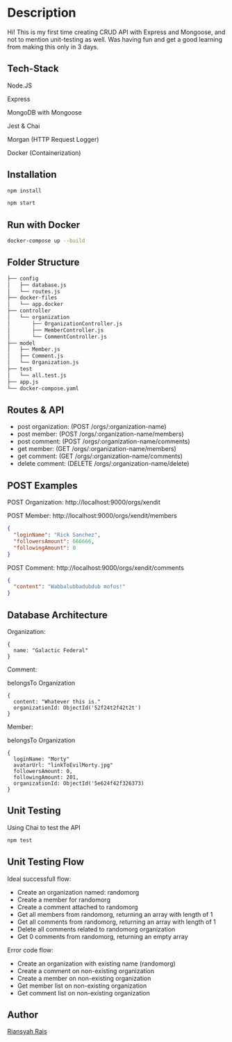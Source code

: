 # Description

Hi! This is my first time creating CRUD API with Express and Mongoose, and not to mention unit-testing as well. Was having fun and get a good learning from making this only in 3 days.

## Tech-Stack

Node.JS

Express

MongoDB with Mongoose

Jest & Chai

Morgan (HTTP Request Logger)

Docker (Containerization)

## Installation

```bash
npm install
```

```bash
npm start
```

## Run with Docker

```bash
docker-compose up --build
```

## Folder Structure

```bash
├── config
│   ├── database.js
│   └── routes.js
├── docker-files
│   └── app.docker
├── controller 
│   └── organization
│       ├── OrganizationController.js
│       ├── MemberController.js
│       └── CommentController.js
├── model
│   ├── Member.js
│   ├── Comment.js
│   └── Organization.js
├── test
│   └── all.test.js
├── app.js
└── docker-compose.yaml
```

## Routes & API

- post organization: (POST /orgs/:organization-name)
- post member: (POST /orgs/:organization-name/members)
- post comment: (POST /orgs/:organization-name/comments)
- get member: (GET /orgs/:organization-name/members)
- get comment: (GET /orgs/:organization-name/comments)
- delete comment: (DELETE /orgs/:organization-name/delete)

## POST Examples

POST Organization: http://localhost:9000/orgs/xendit

POST Member: http://localhost:9000/orgs/xendit/members
```JSON
{
  "loginName": "Rick Sanchez",
  "followersAmount": 666666,
  "followingAmount": 0
}
```

POST Comment: http://localhost:9000/orgs/xendit/comments
```JSON
{
  "content": "Wabbalubbadubdub mofos!"
}
```

## Database Architecture

Organization:

```
{
  name: "Galactic Federal"
}
```

Comment:

belongsTo Organization

```
{
  content: "Whatever this is."
  organizationId: ObjectId('52f24t2f42t2t')
}
```

Member:

belongsTo Organization

```
{
  loginName: "Morty"
  avatarUrl: "linkToEvilMorty.jpg"
  followersAmount: 0,
  followingAmount: 201,
  organizationId: ObjectId('5e624f42f326373)
}
```

## Unit Testing

Using Chai to test the API

```bash
npm test
```

## Unit Testing Flow

Ideal successfull flow:
- Create an organization named: randomorg
- Create a member for randomorg
- Create a comment attached to randomorg
- Get all members from randomorg, returning an array with length of 1
- Get all comments from randomorg, returning an array with length of 1
- Delete all comments related to randomorg organization
- Get 0 comments from randomorg, returning an empty array

Error code flow:
- Create an organization with existing name (randomorg)
- Create a comment on non-existing organization
- Create a member on non-existing organization
- Get member list on non-existing organization
- Get comment list on non-existing organization

## Author

[Riansyah Rais](https://www.linkedin.com/in/riansyah-rais-66a78098)
